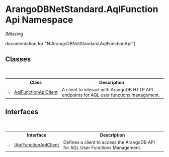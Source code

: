 # ArangoDBNetStandard.AqlFunctionApi Namespace
 

\[Missing <summary> documentation for "N:ArangoDBNetStandard.AqlFunctionApi"\]


## Classes
&nbsp;<table><tr><th></th><th>Class</th><th>Description</th></tr><tr><td>![Public class](media/pubclass.gif "Public class")</td><td><a href="93a70d3e-43eb-c1f0-6613-b8427d240577">AqlFunctionApiClient</a></td><td>
A client to interact with ArangoDB HTTP API endpoints for AQL user functions management.</td></tr></table>

## Interfaces
&nbsp;<table><tr><th></th><th>Interface</th><th>Description</th></tr><tr><td>![Public interface](media/pubinterface.gif "Public interface")</td><td><a href="da9945b8-752e-157a-52b4-f4900735e9a0">IAqlFunctionApiClient</a></td><td>
Defines a client to access the ArangoDB API for AQL User Functions Management.</td></tr></table>&nbsp;
